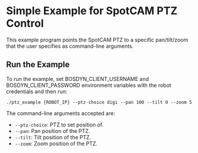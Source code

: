 <!--
Copyright (c) 2021 Boston Dynamics, Inc.  All rights reserved.

Downloading, reproducing, distributing or otherwise using the SDK Software
is subject to the terms and conditions of the Boston Dynamics Software
Development Kit License (20191101-BDSDK-SL).
-->

# Simple Example for SpotCAM PTZ Control

This example program points the SpotCAM PTZ to a specific pan/tilt/zoom that the user specifies as command-line arguments.

## Run the Example
To run the example, set BOSDYN_CLIENT_USERNAME and BOSDYN_CLIENT_PASSWORD environment variables with the robot credentials and then run:
```
./ptz_example {ROBOT_IP} --ptz-choice digi --pan 100 --tilt 0 --zoom 5
```

The command-line arguments accepted are:
- `--ptz-choice`: PTZ to set position of.
- `--pan`: Pan position of the PTZ.
- `--tilt`: Tilt position of the PTZ.
- `--zoom`: Zoom position of the PTZ.
